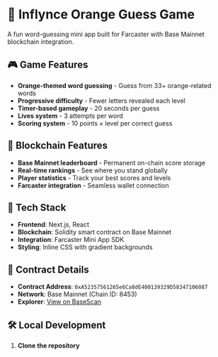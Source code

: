 # 🧡 Inflynce Orange Guess Game

A fun word-guessing mini app built for Farcaster with Base Mainnet blockchain integration.

## 🎮 Game Features

- **Orange-themed word guessing** - Guess from 33+ orange-related words
- **Progressive difficulty** - Fewer letters revealed each level
- **Timer-based gameplay** - 20 seconds per guess
- **Lives system** - 3 attempts per word
- **Scoring system** - 10 points × level per correct guess

## 🔗 Blockchain Features

- **Base Mainnet leaderboard** - Permanent on-chain score storage
- **Real-time rankings** - See where you stand globally
- **Player statistics** - Track your best scores and levels
- **Farcaster integration** - Seamless wallet connection

## 🚀 Tech Stack

- **Frontend**: Next.js, React
- **Blockchain**: Solidity smart contract on Base Mainnet
- **Integration**: Farcaster Mini App SDK
- **Styling**: Inline CSS with gradient backgrounds

## 📝 Contract Details

- **Contract Address**: `0xA52357561265e6Ca8dE400139329D58347106087`
- **Network**: Base Mainnet (Chain ID: 8453)
- **Explorer**: [View on BaseScan](https://basescan.org/address/0xA52357561265e6Ca8dE400139329D58347106087)

## 🛠️ Local Development

1. **Clone the repository**
